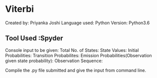 # Viterbi
Created by: Priyanka Joshi
Language used: Python 
Version: Python3.6

Tool Used :Spyder
------------------------------------------------------
Console input to be given:
	Total No. of States:
	State Values:
	Initial Probabilities:
	Transition Probabilites:
	Emission Probabilities(Observation given state probability):
	Observation Sequence:

Compile the .py file submitted and give the input from command line. 